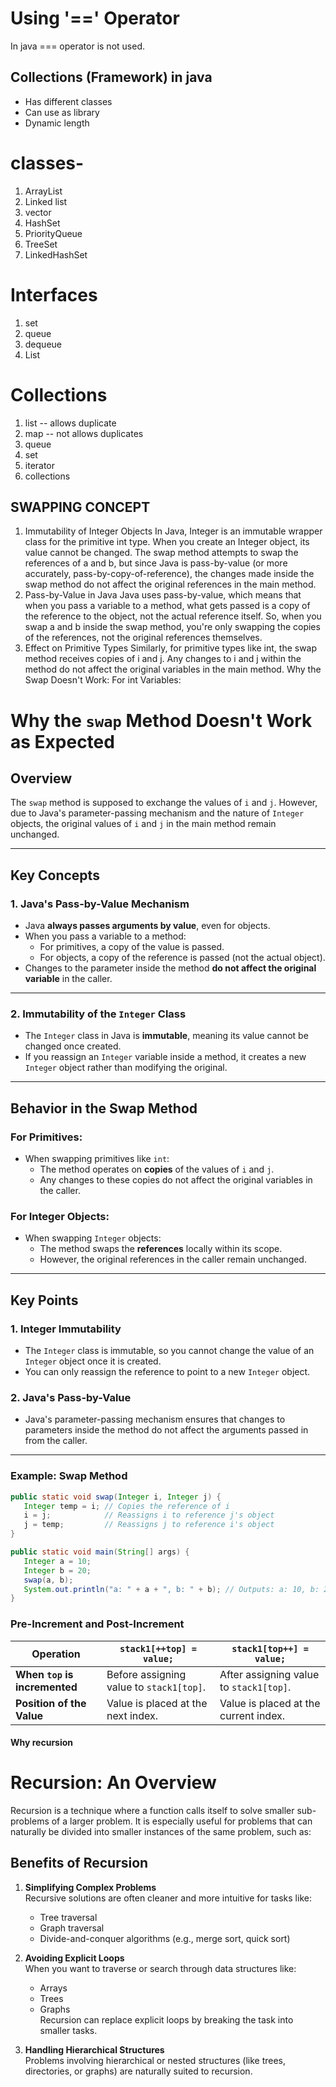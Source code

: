 # Using '==' Operator 
In java === operator is not used.
## Collections (Framework) in java

* Has different classes
* Can use as library
* Dynamic length
# classes-
1. ArrayList
2. Linked list
3. vector
4. HashSet
5. PriorityQueue
6. TreeSet
7. LinkedHashSet
# Interfaces
1. set
2. queue
3. dequeue
4. List
# Collections
1. list -- allows duplicate
2. map -- not allows duplicates
3. queue
4. set 
5. iterator 
6. collections
## SWAPPING CONCEPT 
1. Immutability of Integer Objects
   In Java, Integer is an immutable wrapper class for the primitive int type. When you create an Integer object, its value cannot be changed. The swap method attempts to swap the references of a and b, but since Java is pass-by-value (or more accurately, pass-by-copy-of-reference), the changes made inside the swap method do not affect the original references in the main method.
2. Pass-by-Value in Java
   Java uses pass-by-value, which means that when you pass a variable to a method, what gets passed is a copy of the reference to the object, not the actual reference itself. So, when you swap a and b inside the swap method, you're only swapping the copies of the references, not the original references themselves.
3. Effect on Primitive Types
   Similarly, for primitive types like int, the swap method receives copies of i and j. Any changes to i and j within the method do not affect the original variables in the main method.
   Why the Swap Doesn't Work:
   For int Variables:

# Why the `swap` Method Doesn't Work as Expected

## **Overview**

The `swap` method is supposed to exchange the values of `i` and `j`. However, due to Java's parameter-passing mechanism
and the nature of `Integer` objects, the original values of `i` and `j` in the main method remain unchanged.

---

## **Key Concepts**

### **1. Java's Pass-by-Value Mechanism**

- Java **always passes arguments by value**, even for objects.
- When you pass a variable to a method:
   - For primitives, a copy of the value is passed.
   - For objects, a copy of the reference is passed (not the actual object).
- Changes to the parameter inside the method **do not affect the original variable** in the caller.

---

### **2. Immutability of the `Integer` Class**

- The `Integer` class in Java is **immutable**, meaning its value cannot be changed once created.
- If you reassign an `Integer` variable inside a method, it creates a new `Integer` object rather than modifying the
  original.

---

## **Behavior in the Swap Method**

### **For Primitives:**

- When swapping primitives like `int`:
   - The method operates on **copies** of the values of `i` and `j`.
   - Any changes to these copies do not affect the original variables in the caller.

### **For Integer Objects:**

- When swapping `Integer` objects:
   - The method swaps the **references** locally within its scope.
   - However, the original references in the caller remain unchanged.

---

## **Key Points**

### **1. Integer Immutability**

- The `Integer` class is immutable, so you cannot change the value of an `Integer` object once it is created.
- You can only reassign the reference to point to a new `Integer` object.

### **2. Java's Pass-by-Value**

- Java's parameter-passing mechanism ensures that changes to parameters inside the method do not affect the arguments
  passed in from the caller.

---

### **Example: Swap Method**

```java
public static void swap(Integer i, Integer j) {
   Integer temp = i; // Copies the reference of i
   i = j;            // Reassigns i to reference j's object
   j = temp;         // Reassigns j to reference i's object
}

public static void main(String[] args) {
   Integer a = 10;
   Integer b = 20;
   swap(a, b);
   System.out.println("a: " + a + ", b: " + b); // Outputs: a: 10, b: 20
}
```

### Pre-Increment and Post-Increment

| Operation                     | `stack1[++top] = value;`                 | `stack1[top++] = value;`                |
|-------------------------------|------------------------------------------|-----------------------------------------|
| **When `top` is incremented** | Before assigning value to `stack1[top]`. | After assigning value to `stack1[top]`. |
| **Position of the Value**     | Value is placed at the next index.       | Value is placed at the current index.   |

#### Why recursion

# Recursion: An Overview

Recursion is a technique where a function calls itself to solve smaller sub-problems of a larger problem. It is
especially useful for problems that can naturally be divided into smaller instances of the same problem, such as:

## Benefits of Recursion

1. **Simplifying Complex Problems**  
   Recursive solutions are often cleaner and more intuitive for tasks like:
    - Tree traversal
    - Graph traversal
    - Divide-and-conquer algorithms (e.g., merge sort, quick sort)

2. **Avoiding Explicit Loops**  
   When you want to traverse or search through data structures like:
    - Arrays
    - Trees
    - Graphs  
      Recursion can replace explicit loops by breaking the task into smaller tasks.

3. **Handling Hierarchical Structures**  
   Problems involving hierarchical or nested structures (like trees, directories, or graphs) are naturally suited to
   recursion.
